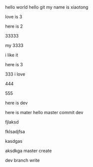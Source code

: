 hello world
hello git
my name is xiaotong

love is 3


here is 2


33333

my 3333

i like it


here is 3

333 i love

444

555


here is dev


here is mater hello master commit dev

fjlaksd

fklsadjfsa

kasdgas

aksdkga
master create

dev branch write

